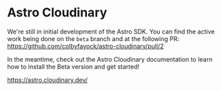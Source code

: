 # Astro Cloudinary

We're still in initial development of the Astro SDK. You can find the active work being done on the `beta` branch and at the following PR: https://github.com/colbyfayock/astro-cloudinary/pull/2

In the meantime, check out the Astro Cloudinary documentation to learn how to install the Beta version and get started!

https://astro.cloudinary.dev/
